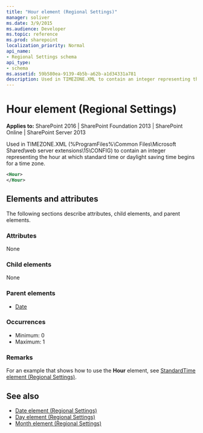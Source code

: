```yaml
---
title: "Hour element (Regional Settings)"
manager: soliver
ms.date: 3/9/2015
ms.audience: Developer
ms.topic: reference
ms.prod: sharepoint
localization_priority: Normal
api_name:
- Regional Settings schema
api_type:
- schema
ms.assetid: 59b580ea-9139-4b5b-a62b-a1d34331a781
description: Used in TIMEZONE.XML to contain an integer representing the hour at which standard time or daylight saving time begins for a time zone.
---
```


# Hour element (Regional Settings)

**Applies to:** SharePoint 2016 | SharePoint Foundation 2013 | SharePoint Online | SharePoint Server 2013
  
Used in TIMEZONE.XML (%ProgramFiles%\Common Files\Microsoft Shared\web server extensions\15\CONFIG) to contain an integer representing the hour at which standard time or daylight saving time begins for a time zone.
  
```XML
<Hour>
</Hour>
```

## Elements and attributes

The following sections describe attributes, child elements, and parent elements.

### Attributes

None
   
### Child elements

None
   
### Parent elements

- [Date](date-element-regional-settings.md)
   
### Occurrences

- Minimum: 0
- Maximum: 1  

### Remarks

For an example that shows how to use the **Hour** element, see [StandardTime element (Regional Settings)](standardtime-element-regional-settings.md).
  
## See also

- [Date element (Regional Settings)](date-element-regional-settings.md)  
- [Day element (Regional Settings)](day-element-regional-settings.md)  
- [Month element (Regional Settings)](month-element-regional-settings.md)

